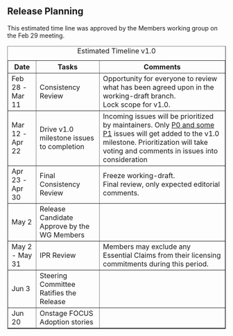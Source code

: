 ## Release Planning 
This estimated time line was approved by the Members working group on the Feb 29 meeting.

<table border="1">
    <caption>Estimated Timeline v1.0</caption>
    <thead>
        <tr>
            <th>Date</th>
            <th>Tasks</th>
            <th>Comments</th>
        </tr>
    </thead>
    <tbody>
        <tr>
            <td>Feb 28 - Mar 11</td>
            <td>Consistency Review</td>
            <td>Opportunity for everyone to review what has been agreed upon in the working-draft branch. </br> Lock scope for v1.0.</td>
        </tr>
        <tr>
            <td>Mar 12 - Apr 22</td>
            <td>Drive v1.0 milestone issues to completion</td>
            <td>Incoming issues will be prioritized by maintainers. Only <a href="https://github.com/FinOps-Open-Cost-and-Usage-Spec/FOCUS_Spec/labels" target="_blank">P0 and some P1</a> issues will get added to the v1.0 milestone. Prioritization will take voting and comments in issues into consideration</td>
        </tr>
        <tr>
            <td>Apr 23 - Apr 30</td>
            <td>Final Consistency Review</td>
            <td>Freeze working-draft. </br> Final review, only expected editorial comments.</td>
        </tr>
        <tr>
            <td>May 2</td>
            <td>Release Candidate Approve by the WG Members</td>
            <td></td>
        </tr>
        <tr>
            <td>May 2 - May 31</td>
            <td>IPR Review</td>
            <td>Members may exclude any Essential Claims from their licensing commitments during this period.</td>
        </tr>
        <tr>
            <td>Jun 3</td>
            <td>Steering Committee Ratifies the Release</td>
            <td></td>
        </tr>
        <tr>
            <td>Jun 20</td>
            <td>Onstage FOCUS Adoption stories</td>
            <td></td>
        </tr>
    </tbody>
</table>
